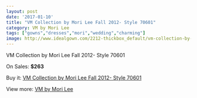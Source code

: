 ```yaml
---
layout: post
date: '2017-01-10'
title: "VM Collection by Mori Lee Fall 2012- Style 70601"
category: VM by Mori Lee
tags: ["gowns","dresses","mori","wedding","charming"]
image: http://www.idealgown.com/2212-thickbox_default/vm-collection-by-mori-lee-fall-2012-style-70601.jpg
---
```

VM Collection by Mori Lee Fall 2012- Style 70601

On Sales: **$263**
<a href="https://www.idealgown.com/en/vm-by-mori-lee/1038-vm-collection-by-mori-lee-fall-2012-style-70601.html"><amp-img layout="responsive" width="600" height="600" src="//www.idealgown.com/2212-thickbox_default/vm-collection-by-mori-lee-fall-2012-style-70601.jpg" alt="VM Collection by Mori Lee Fall 2012- Style 70601 0" /></a>
<a href="https://www.idealgown.com/en/vm-by-mori-lee/1038-vm-collection-by-mori-lee-fall-2012-style-70601.html"><amp-img layout="responsive" width="600" height="600" src="//www.idealgown.com/2214-thickbox_default/vm-collection-by-mori-lee-fall-2012-style-70601.jpg" alt="VM Collection by Mori Lee Fall 2012- Style 70601 1" /></a>
<a href="https://www.idealgown.com/en/vm-by-mori-lee/1038-vm-collection-by-mori-lee-fall-2012-style-70601.html"><amp-img layout="responsive" width="600" height="600" src="//www.idealgown.com/2213-thickbox_default/vm-collection-by-mori-lee-fall-2012-style-70601.jpg" alt="VM Collection by Mori Lee Fall 2012- Style 70601 2" /></a>

Buy it: [VM Collection by Mori Lee Fall 2012- Style 70601](https://www.idealgown.com/en/vm-by-mori-lee/1038-vm-collection-by-mori-lee-fall-2012-style-70601.html "VM Collection by Mori Lee Fall 2012- Style 70601")

View more: [VM by Mori Lee](https://www.idealgown.com/en/13-vm-by-mori-lee "VM by Mori Lee")